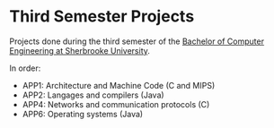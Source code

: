 # Third Semester Projects

Projects done during the third semester of the [Bachelor of Computer Engineering at Sherbrooke University](https://www.usherbrooke.ca/admission/programme/236/baccalaureat-en-genie-informatique/).

In order:
- APP1: Architecture and Machine Code (C and MIPS)
- APP2: Langages and compilers (Java)
- APP4: Networks and communication protocols (C)
- APP6: Operating systems (Java)
